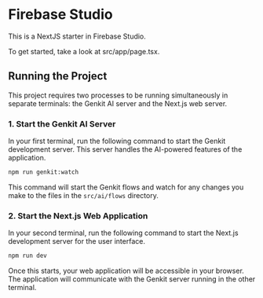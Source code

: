 # Firebase Studio

This is a NextJS starter in Firebase Studio.

To get started, take a look at src/app/page.tsx.

## Running the Project

This project requires two processes to be running simultaneously in separate terminals: the Genkit AI server and the Next.js web server.

### 1. Start the Genkit AI Server

In your first terminal, run the following command to start the Genkit development server. This server handles the AI-powered features of the application.

```bash
npm run genkit:watch
```

This command will start the Genkit flows and watch for any changes you make to the files in the `src/ai/flows` directory.

### 2. Start the Next.js Web Application

In your second terminal, run the following command to start the Next.js development server for the user interface.

```bash
npm run dev
```

Once this starts, your web application will be accessible in your browser. The application will communicate with the Genkit server running in the other terminal.

